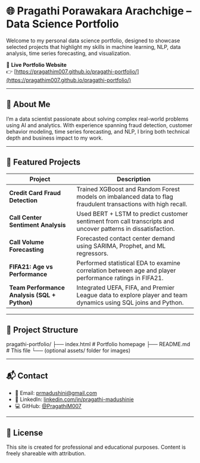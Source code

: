 # 🌐 Pragathi Porawakara Arachchige – Data Science Portfolio

Welcome to my personal data science portfolio, designed to showcase selected projects that highlight my skills in machine learning, NLP, data analysis, time series forecasting, and visualization.

🔗 **Live Portfolio Website**  
👉 [https://pragathim007.github.io/pragathi-portfolio/](https://pragathim007.github.io/pragathi-portfolio/)

---

## 🧠 About Me

I’m a data scientist passionate about solving complex real-world problems using AI and analytics. With experience spanning fraud detection, customer behavior modeling, time series forecasting, and NLP, I bring both technical depth and business impact to my work.

---

## 🚀 Featured Projects

| Project | Description |
|--------|-------------|
| **Credit Card Fraud Detection** | Trained XGBoost and Random Forest models on imbalanced data to flag fraudulent transactions with high recall. |
| **Call Center Sentiment Analysis** | Used BERT + LSTM to predict customer sentiment from call transcripts and uncover patterns in dissatisfaction. |
| **Call Volume Forecasting** | Forecasted contact center demand using SARIMA, Prophet, and ML regressors. |
| **FIFA21: Age vs Performance** | Performed statistical EDA to examine correlation between age and player performance ratings in FIFA21. |
| **Team Performance Analysis (SQL + Python)** | Integrated UEFA, FIFA, and Premier League data to explore player and team dynamics using SQL joins and Python. |

---

## 📁 Project Structure

pragathi-portfolio/
├── index.html # Portfolio homepage
├── README.md # This file
└── (optional assets/ folder for images)


---

## 📬 Contact

- 📧 Email: prmadushini@gmail.com  
- 💼 LinkedIn: [linkedin.com/in/pragathi-madushinie](https://www.linkedin.com/in/pragathi-madushinie/)  
- 💻 GitHub: [@PragathiM007](https://github.com/PragathiM007)

---

## 📜 License

This site is created for professional and educational purposes. Content is freely shareable with attribution.


